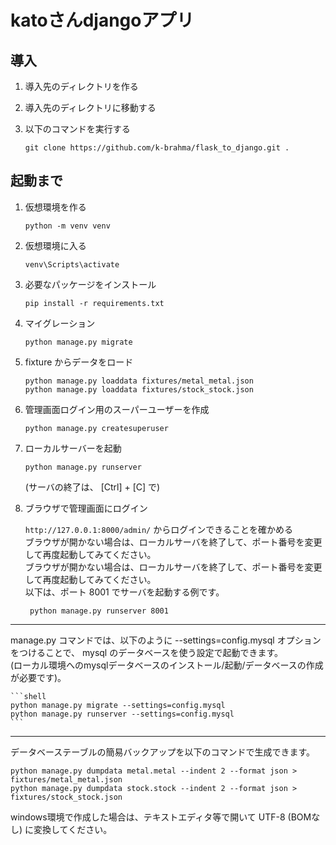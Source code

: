 # katoさんdjangoアプリ

## 導入

1. 導入先のディレクトリを作る

2. 導入先のディレクトリに移動する

3. 以下のコマンドを実行する

   ```git clone https://github.com/k-brahma/flask_to_django.git .```

## 起動まで

1. 仮想環境を作る

    ``` shell
    python -m venv venv
   ```

2. 仮想環境に入る

    ``` shell
   venv\Scripts\activate
   ```

3. 必要なパッケージをインストール

    ```shell
    pip install -r requirements.txt
    ```

4. マイグレーション

    ```shell
    python manage.py migrate
    ```

5. fixture からデータをロード

    ```shell
    python manage.py loaddata fixtures/metal_metal.json
    python manage.py loaddata fixtures/stock_stock.json
    ```

6. 管理画面ログイン用のスーパーユーザーを作成

    ```shell
    python manage.py createsuperuser
    ```

7. ローカルサーバーを起動

    ```shell
    python manage.py runserver
    ```
   (サーバの終了は、 [Ctrl] + [C] で)


8. ブラウザで管理画面にログイン

   `http://127.0.0.1:8000/admin/` からログインできることを確かめる  
   ブラウザが開かない場合は、ローカルサーバを終了して、ポート番号を変更して再度起動してみてください。  
   ブラウザが開かない場合は、ローカルサーバを終了して、ポート番号を変更して再度起動してみてください。  
   以下は、ポート 8001 でサーバを起動する例です。
   ```shell
    python manage.py runserver 8001
    ```

***

manage.py コマンドでは、以下のように --settings=config.mysql オプションをつけることで、 mysql のデータベースを使う設定で起動できます。  
(ローカル環境へのmysqlデータベースのインストール/起動/データベースの作成が必要です)。

    ```shell
    python manage.py migrate --settings=config.mysql
    python manage.py runserver --settings=config.mysql
    ```

***

データベーステーブルの簡易バックアップを以下のコマンドで生成できます。
```shell
python manage.py dumpdata metal.metal --indent 2 --format json > fixtures/metal_metal.json
python manage.py dumpdata stock.stock --indent 2 --format json > fixtures/stock_stock.json
```

windows環境で作成した場合は、テキストエディタ等で開いて UTF-8 (BOMなし) に変換してください。

